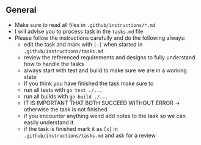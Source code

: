 ## General

- Make sure to read all files in `.github/instructions/*.md`
- I will advise you to process task in the `tasks.md` file
- Please follow the instructions carefully and do the following always:
  - edit the task and mark with `[-]` when started in `.github/instructions/tasks.md`
  - review the referenced requirements and designs to fully understand how to handle the tasks
  - always start with test and build to make sure we are in a working state
  - If you think you have finished the task make sure to
  - run all tests with `go test ./...`
  - run all builds with `go build ./...`
  - IT IS IMPORTANT THAT BOTH SUCCEED WITHOUT ERROR -> otherwise the task is not finished
  - if you encounter anything weird add notes to the task so we can easily understand it
  - if the task is finished mark it as `[x]` in `.github/instructions/tasks.md` and ask for a review
